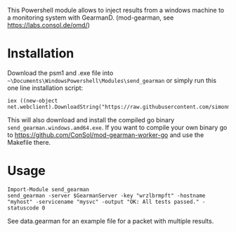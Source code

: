 This Powershell module allows to inject results from a windows machine to a monitoring system with GearmanD. (mod-gearman, see https://labs.consol.de/omd/)


# Installation

Download the psm1 and .exe file into `~\Documents\WindowsPowershell\Modules\send_gearman` or simply run this one line installation script:

	iex ((new-object net.webclient).DownloadString("https://raw.githubusercontent.com/simonmeggle/send_gearman_powershell/master/install.ps1"))

This will also download and install the compiled go binary `send_gearman.windows.amd64.exe`. If you want to compile your own binary go to https://github.com/ConSol/mod-gearman-worker-go and use the Makefile there. 

# Usage

    Import-Module send_gearman
	send_gearman -server $GearmanServer -key "wrzlbrmpft" -hostname "myhost" -servicename "mysvc" -output "OK: All tests passed." -statuscode 0

See data.gearman for an example file for a packet with multiple results. 
